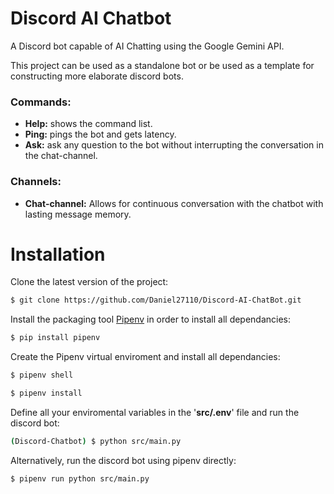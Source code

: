 # Discord AI Chatbot

A Discord bot capable of AI Chatting using the Google Gemini API.

This project can be used as a standalone bot or be used as a template for constructing more elaborate discord bots.


### Commands: 
- **Help:** shows the command list.
- **Ping:** pings the bot and gets latency.
- **Ask:** ask any question to the bot without interrupting the conversation in the chat-channel.


### Channels:
- **Chat-channel:** Allows for continuous conversation with the chatbot with lasting message memory.

  
# Installation

Clone the latest version of the project:

```bash
$ git clone https://github.com/Daniel27110/Discord-AI-ChatBot.git
```

Install the packaging tool [Pipenv](https://pipenv.pypa.io/en/latest/) in order to install all dependancies:

```bash
$ pip install pipenv
```

Create the Pipenv virtual enviroment and install all dependancies:

```bash
$ pipenv shell

$ pipenv install
```

Define all your enviromental variables in the '**src/.env**' file and run the discord bot:

```bash
(Discord-Chatbot) $ python src/main.py
```

Alternatively, run the discord bot using pipenv directly:

```bash
$ pipenv run python src/main.py
```

